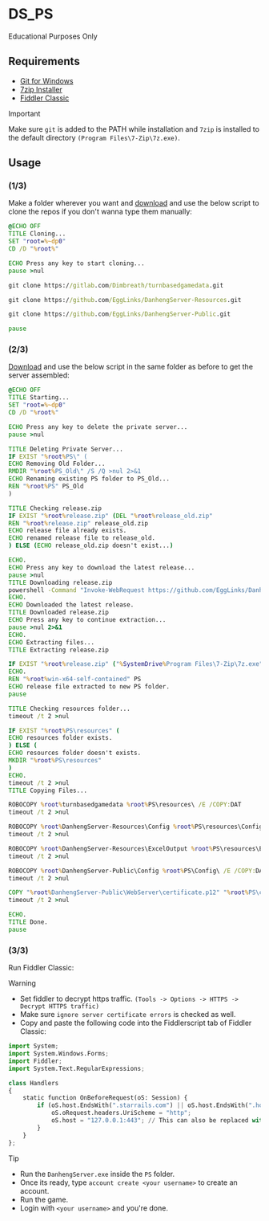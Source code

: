 # DS_PS
Educational Purposes Only

## Requirements
- [Git for Windows](<https://gitforwindows.org/>)
- [7zip Installer](<https://7-zip.org/download.html>)
- [Fiddler Classic](https://www.telerik.com/fiddler)

> [!IMPORTANT]
> Make sure `git` is added to the PATH while installation and `7zip` is installed to the default directory `(Program Files\7-Zip\7z.exe)`. 

## Usage

### **(1/3)** 
Make a folder wherever you want and [download](https://github.com/samdivaio/DS_PS/blob/main/01_Clone.bat) and use the below script to clone the repos if you don't wanna type them manually:

```bat
@ECHO OFF
TITLE Cloning...
SET "root=%~dp0"
CD /D "%root%"

ECHO Press any key to start cloning...
pause >nul

git clone https://gitlab.com/Dimbreath/turnbasedgamedata.git

git clone https://github.com/EggLinks/DanhengServer-Resources.git

git clone https://github.com/EggLinks/DanhengServer-Public.git

pause
```

### **(2/3)** 
[Download](https://github.com/samdivaio/DS_PS/blob/main/02_FreshStart.bat) and use the below script in the same folder as before to get the server assembled: 

```bat
@ECHO OFF
TITLE Starting...
SET "root=%~dp0"
CD /D "%root%"

ECHO Press any key to delete the private server...
pause >nul

TITLE Deleting Private Server...
IF EXIST "%root%PS\" (
ECHO Removing Old Folder...
RMDIR "%root%PS_Old\" /S /Q >nul 2>&1
ECHO Renaming existing PS folder to PS_Old...
REN "%root%PS" PS_Old
)

TITLE Checking release.zip
IF EXIST "%root%release.zip" (DEL "%root%release_old.zip"
REN "%root%release.zip" release_old.zip
ECHO release file already exists.
ECHO renamed release file to release_old.
) ELSE (ECHO release_old.zip doesn't exist...)

ECHO.
ECHO Press any key to download the latest release...
pause >nul
TITLE Downloading release.zip
powershell -Command "Invoke-WebRequest https://github.com/EggLinks/DanhengServer-Public/releases/latest/download/win-x64-self-contained.zip -OutFile '%root%release.zip'"
ECHO.
ECHO Downloaded the latest release.
TITLE Downloaded release.zip
ECHO Press any key to continue extraction...
pause >nul 2>&1
ECHO.
ECHO Extracting files...
TITLE Extracting release.zip

IF EXIST "%root%release.zip" ("%SystemDrive%Program Files\7-Zip\7z.exe" x %root%release.zip "-o%root%" -y) ELSE (ECHO release.zip not found.)
ECHO.
REN "%root%win-x64-self-contained" PS
ECHO release file extracted to new PS folder.
pause

TITLE Checking resources folder...
timeout /t 2 >nul

IF EXIST "%root%PS\resources" (
ECHO resources folder exists.
) ELSE (
ECHO resources folder doesn't exists.
MKDIR "%root%PS\resources"
)
ECHO.
timeout /t 2 >nul
TITLE Copying Files...

ROBOCOPY %root%turnbasedgamedata %root%PS\resources\ /E /COPY:DAT
timeout /t 2 >nul

ROBOCOPY %root%DanhengServer-Resources\Config %root%PS\resources\Config\ /E /COPY:DAT
timeout /t 2 >nul

ROBOCOPY %root%DanhengServer-Resources\ExcelOutput %root%PS\resources\ExcelOutput\ /E /COPY:DAT
timeout /t 2 >nul

ROBOCOPY %root%DanhengServer-Public\Config %root%PS\Config\ /E /COPY:DAT
timeout /t 2 >nul

COPY "%root%DanhengServer-Public\WebServer\certificate.p12" "%root%PS\certificate.p12"
timeout /t 2 >nul

ECHO.
TITLE Done.
pause
```

### **(3/3)** 
Run Fiddler Classic:
> [!WARNING]
> - Set fiddler to decrypt https traffic. `(Tools -> Options -> HTTPS -> Decrypt HTTPS traffic)`
> - Make sure `ignore server certificate errors` is checked as well.
> - Copy and paste the following code into the Fiddlerscript tab of Fiddler Classic:

```py
import System;
import System.Windows.Forms;
import Fiddler;
import System.Text.RegularExpressions;

class Handlers
{
    static function OnBeforeRequest(oS: Session) {
        if (oS.host.EndsWith(".starrails.com") || oS.host.EndsWith(".hoyoverse.com") || oS.host.EndsWith(".mihoyo.com") || oS.host.EndsWith(".bhsr.com")) {
            oS.oRequest.headers.UriScheme = "http";
            oS.host = "127.0.0.1:443"; // This can also be replaced with another IP address.
        }
    }
};
```
> [!TIP]
> - Run the `DanhengServer.exe` inside the `PS` folder.
> - Once its ready, type `account create <your username>` to create an account.
> - Run the game.
> - Login with `<your username>` and you're done.
